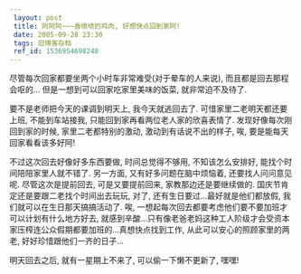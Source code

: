 ```yaml
---
 layout: post
 title: 阿阿阿~~~香喷喷的鸡肉, 好想快点回到家阿!
 date: 2005-09-28 23:30
 tags: 旧博客存档
 ref_id: 1536954698240
---
```

尽管每次回家都要坐两个小时车非常难受(对于晕车的人来说), 而且都是回去那程会呕的... 但是一想到可以回家吃家里美味的饭菜, 就非常迫不及待了.



要不是老师把今天的课调到明天上, 我今天就逃回去了. 可惜家里二老明天都还要上班, 不能到车站接我, 只能回到家再看两位老人家的欣喜表情了.
发现好像每次刚回到家的时候, 家里二老都特别的激动, 激动到有话说不出的样子, 唉, 要是能每天回家看看该多好阿!



不过这次回去好像好多东西要做, 时间总觉得不够用, 不知该怎么安排好, 能找个时间陪陪家里人就不错了. 另一方面, 又有好多问题在脑中烦恼着,
还要找人问问意见呢. 尽管这次是提前回去, 可是又要提前回来, 家教那边还是要继续做的. 国庆节肯定还是要跟二老找个时间出去玩玩, 对了,
还有生日要过...最好就是他们都放假, 我们就可以在生日那天搞搞活动了. 唉, 一想起每次回去都要考虑他们要不要加班才可以计划有什么地方好去,
就感到辛酸...只有像老爸老妈这种工人阶级才会受资本家压榨连公众假期都要加班的...真想快点找到工作, 从此可以安心的照顾家里的两老,
好好珍惜跟他们一齐的日子...



明天回去之后, 就有一星期上不来了, 可以偷一下懒不更新了, 嘿嘿!

